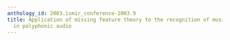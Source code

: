 ```yaml
---
anthology_id: 2003.ismir_conference-2003.9
title: Application of missing feature theory to the recognition of musical instruments
  in polyphonic audio
---
```

